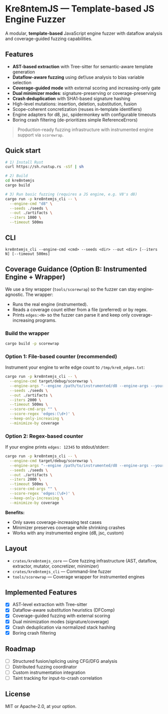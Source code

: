 
# Kre8ntemJS — Template-based JS Engine Fuzzer

A modular, **template-based** JavaScript engine fuzzer with dataflow analysis and coverage-guided fuzzing capabilities.

## Features
- **AST-based extraction** with Tree-sitter for semantic-aware template generation
- **Dataflow-aware fuzzing** using def/use analysis to bias variable selection
- **Coverage-guided mode** with external scoring and increasing-only gate
- **Dual minimizer modes**: signature-preserving or coverage-preserving
- **Crash deduplication** with SHA1-based signature hashing
- High-level mutations: insertion, deletion, substitution, fusion
- Scope-coherent concretization (reuses in-template identifiers)
- Engine adapters for d8, jsc, spidermonkey with configurable timeouts
- Boring crash filtering (de-prioritizes simple ReferenceErrors)

> Production-ready fuzzing infrastructure with instrumented engine support via `scorewrap`.

## Quick start
```bash
# 1) Install Rust
curl https://sh.rustup.rs -sSf | sh

# 2) Build
cd kre8ntemjs
cargo build

# 3) Run basic fuzzing (requires a JS engine, e.g. V8's d8)
cargo run -p kre8ntemjs_cli -- \
  --engine-cmd "d8" \
  --seeds ./seeds \
  --out ./artifacts \
  --iters 1000 \
  --timeout 500ms
```

## CLI
```
kre8ntemjs_cli --engine-cmd <cmd> --seeds <dir> --out <dir> [--iters N] [--timeout 500ms]
```

## Coverage Guidance (Option B: Instrumented Engine + Wrapper)

We use a tiny wrapper (`tools/scorewrap`) so the fuzzer can stay engine-agnostic. The wrapper:
- Runs the real engine (instrumented).
- Reads a coverage count either from a file (preferred) or by regex.
- Prints `edges:<N>` so the fuzzer can parse it and keep only coverage-increasing programs.

### Build the wrapper
```bash
cargo build -p scorewrap
```

### Option 1: File-based counter (recommended)
Instrument your engine to write edge count to `/tmp/kre8_edges.txt`:
```bash
cargo run -p kre8ntemjs_cli -- \
  --engine-cmd target/debug/scorewrap \
  --engine-args "--engine /path/to/instrumented/d8 --engine-args --your-flags --edges-file /tmp/kre8_edges.txt" \
  --seeds ./seeds \
  --out ./artifacts \
  --iters 2000 \
  --timeout 500ms \
  --score-cmd-args "" \
  --score-regex 'edges:(\d+)' \
  --keep-only-increasing \
  --minimize-by coverage
```

### Option 2: Regex-based counter
If your engine prints `edges: 12345` to stdout/stderr:
```bash
cargo run -p kre8ntemjs_cli -- \
  --engine-cmd target/debug/scorewrap \
  --engine-args "--engine /path/to/instrumented/d8 --engine-args --your-flags --score-regex edges:\s*(\d+)" \
  --seeds ./seeds \
  --out ./artifacts \
  --iters 2000 \
  --timeout 500ms \
  --score-cmd-args "" \
  --score-regex 'edges:(\d+)' \
  --keep-only-increasing \
  --minimize-by coverage
```

**Benefits:**
- Only saves coverage-increasing test cases
- Minimizer preserves coverage while shrinking crashes
- Works with any instrumented engine (d8, jsc, custom)

## Layout
- `crates/kre8ntemjs_core` — Core fuzzing infrastructure (AST, dataflow, extractor, mutator, concretizer, minimizer)
- `crates/kre8ntemjs_cli` — Command-line fuzzer
- `tools/scorewrap` — Coverage wrapper for instrumented engines

## Implemented Features
- [x] AST-level extraction with Tree-sitter
- [x] Dataflow-aware substitution heuristics (DFComp)
- [x] Coverage-guided fuzzing with external scoring
- [x] Dual minimization modes (signature/coverage)
- [x] Crash deduplication via normalized stack hashing
- [x] Boring crash filtering

## Roadmap
- [ ] Structured fusion/splicing using CFG/DFG analysis
- [ ] Distributed fuzzing coordinator
- [ ] Custom instrumentation integration
- [ ] Taint tracking for input-to-crash correlation

## License
MIT or Apache-2.0, at your option.
